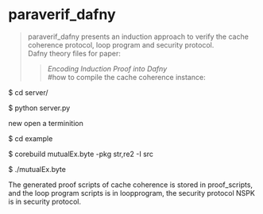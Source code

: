 paraverif_dafny
====
>paraverif_dafny presents an induction approach to verify the cache coherence protocol, loop program and security protocol.<br>
>Dafny theory files for paper:<br>
>>*Encoding Induction Proof into Dafny*<br>
#how to compile the cache coherence instance:

$ cd server/

$ python server.py

new open a terminition   

$ cd example 

$ corebuild mutualEx.byte -pkg str,re2 -I src

$ ./mutualEx.byte

The generated proof scripts of cache coherence is stored in proof_scripts, and the loop program scripts is in loopprogram, the security protocol NSPK is in security protocol. 
